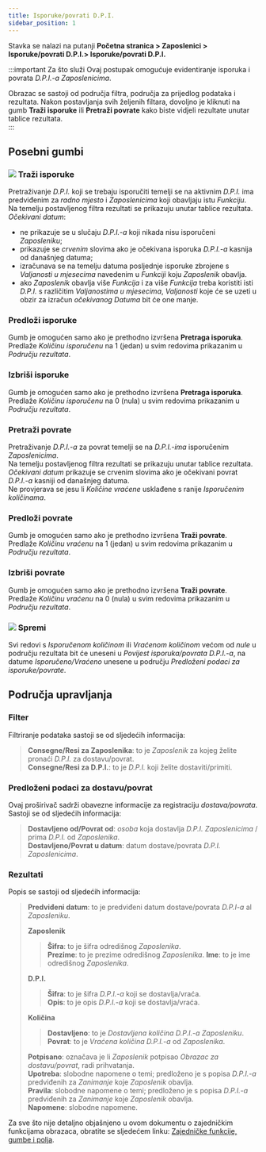```yaml
---
title: Isporuke/povrati D.P.I.
sidebar_position: 1
---
```


Stavka se nalazi na putanji **Početna stranica > Zaposlenici > Isporuke/povrati D.P.I.> Isporuke/povrati D.P.I.**   


:::important Za što služi 
Ovaj postupak omogućuje evidentiranje isporuka i povrata *D.P.I.-a* *Zaposlenicima*.   

Obrazac se sastoji od područja filtra, područja za prijedlog podataka i rezultata.
Nakon postavljanja svih željenih filtara, dovoljno je kliknuti na gumb **Traži isporuke** ili **Pretraži povrate** kako biste vidjeli rezultate unutar tablice rezultata.   
:::


## Posebni gumbi


### ![](/img/neutral/common/search.png) Traži isporuke   
Pretraživanje *D.P.I.* koji se trebaju isporučiti temelji se na aktivnim *D.P.I.* ima predviđenim za *radno mjesto* i *Zaposlenicima* koji obavljaju istu *Funkciju*.   
Na temelju postavljenog filtra rezultati se prikazuju unutar tablice rezultata. *Očekivani datum*:   
- ne prikazuje se u slučaju *D.P.I.-a* koji nikada nisu isporučeni *Zaposleniku*;   
- prikazuje se *crvenim* slovima ako je očekivana isporuka *D.P.I.-a* kasnija od današnjeg datuma;   
- izračunava se na temelju datuma posljednje isporuke zbrojene s  *Valjanosti u mjesecima* navedenim u *Funkciji* koju *Zaposlenik* obavlja. 
- ako *Zaposlenik* obavlja više *Funkcija* i za više *Funkcija* treba koristiti isti *D.P.I.* s različitim *Valjanostima u mjesecima*, *Valjanosti* koje će se uzeti u obzir za izračun *očekivanog Datuma* bit će one manje.


### Predloži isporuke  
Gumb je omogućen samo ako je prethodno izvršena **Pretraga isporuka**.   
Predlaže *Količinu isporučenu* na 1 (jedan) u svim redovima prikazanim u *Području rezultata*.   


### Izbriši isporuke   
Gumb je omogućen samo ako je prethodno izvršena **Pretraga isporuka**.   
Predlaže *Količinu isporučenu* na 0 (nula) u svim redovima prikazanim u *Području rezultata*.   


### Pretraži povrate  
Pretraživanje *D.P.I.-a* za povrat temelji se na *D.P.I.-ima* isporučenim *Zaposlenicima*.   
Na temelju postavljenog filtra rezultati se prikazuju unutar tablice rezultata.  
*Očekivani datum* prikazuje se crvenim slovima ako je očekivani povrat *D.P.I.-a* kasniji od današnjeg datuma.  
Ne provjerava se jesu li *Količine vraćene* usklađene s ranije *Isporučenim količinama*.  


### Predloži povrate 
Gumb je omogućen samo ako je prethodno izvršena **Traži povrate**.   
Predlaže *Količinu vraćenu* na 1 (jedan) u svim redovima prikazanim u  *Području rezultata*.   


### Izbriši povrate 
Gumb je omogućen samo ako je prethodno izvršena **Traži povrate**.   
Predlaže *Količinu vraćenu* na 0 (nula) u svim redovima prikazanim u  *Području rezultata*.   


### ![](/img/neutral/common/save.png) Spremi  
Svi redovi s *Isporučenom količinom* ili *Vraćenom količinom* većom od *nule* u području rezultata bit će uneseni u *Povijest isporuka/povrata D.P.I.-a*, na datume *Isporučeno/Vraćeno* unesene u području *Predloženi podaci za isporuke/povrate*.   


## Područja upravljanja


### Filter  
Filtriranje podataka sastoji se od sljedećih informacija:
> **Consegne/Resi za Zaposlenika**: to je *Zaposlenik* za kojeg želite pronaći *D.P.I.* za dostavu/povrat.   
> **Consegne/Resi za D.P.I.**: to je *D.P.I.* koji želite dostaviti/primiti.


### Predloženi podaci za dostavu/povrat  
Ovaj proširivač sadrži obavezne informacije za registraciju *dostava/povrata*.   
Sastoji se od sljedećih informacija: 
> **Dostavljeno od/Povrat od**: *osoba* koja dostavlja *D.P.I.* *Zaposlenicima* / prima *D.P.I.* od *Zaposlenika*.   
> **Dostavljeno/Povrat u datum**: datum dostave/povrata *D.P.I.* *Zaposlenicima*.   


### Rezultati
Popis se sastoji od sljedećih informacija:  
> **Predviđeni datum**: to je predviđeni datum dostave/povrata *D.P.I-a* al *Zaposleniku*.   
>
> **Zaposlenik**
>> **Šifra**: to je šifra odredišnog *Zaposlenika*.  
>> **Prezime**: to je prezime odredišnog *Zaposlenika*.
>> **Ime**: to je ime odredišnog *Zaposlenika*. 
>
> **D.P.I.**
>> **Šifra**: to je šifra *D.P.I.-a* koji se dostavlja/vraća.  
>> **Opis**: to je opis *D.P.I.-a* koji se dostavlja/vraća.   
>
> **Količina**
>> **Dostavljeno**: to je *Dostavljena količina* *D.P.I.-a* *Zaposleniku*.
>> **Povrat**: to je *Vraćena količina D.P.I.-a* od *Zaposlenika*. 
>
> **Potpisano**: označava je li *Zaposlenik* potpisao *Obrazac za dostavu/povrat*, radi prihvatanja.   
> **Upotreba**: slobodne napomene o temi; predloženo je s popisa *D.P.I.-a* predviđenih za *Zanimanje* koje *Zaposlenik* obavlja.   
> **Pravila**: slobodne napomene o temi; predloženo je s popisa *D.P.I.-a* predviđenih za *Zanimanje* koje *Zaposlenik* obavlja.   
> **Napomene**: slobodne napomene.   


Za sve što nije detaljno objašnjeno u ovom dokumentu o zajedničkim funkcijama obrazaca, obratite se sljedećem linku: [Zajedničke funkcije, gumbe i polja](/docs/guide/common).
